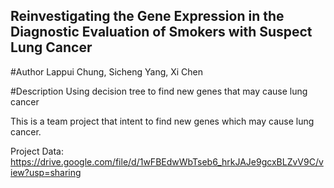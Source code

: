 ## Reinvestigating the Gene Expression in the Diagnostic Evaluation of Smokers with Suspect Lung Cancer

#Author
Lappui Chung, Sicheng Yang, Xi Chen

#Description
Using decision tree to find new genes that may cause lung cancer

This is a team project that intent to find new genes which may cause lung cancer.

Project Data: https://drive.google.com/file/d/1wFBEdwWbTseb6_hrkJAJe9gcxBLZvV9C/view?usp=sharing

